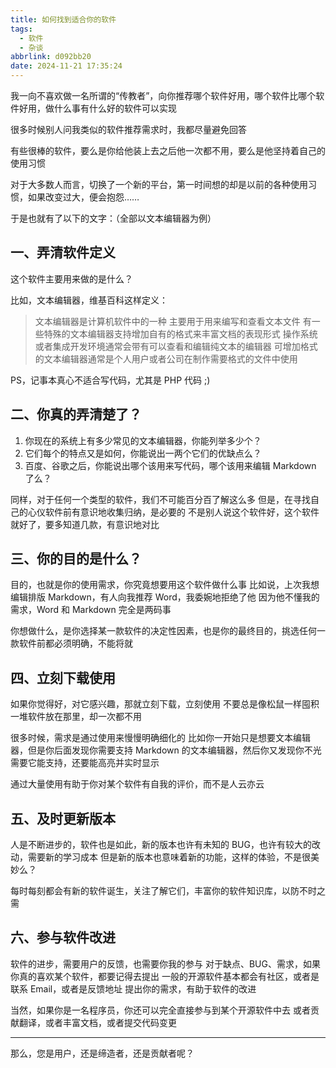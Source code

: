 ```yaml
---
title: 如何找到适合你的软件
tags:
  - 软件
  - 杂谈
abbrlink: d092bb20
date: 2024-11-21 17:35:24
---
```


我一向不喜欢做一名所谓的“传教者”，向你推荐哪个软件好用，哪个软件比哪个软件好用，做什么事有什么好的软件可以实现

很多时候别人问我类似的软件推荐需求时，我都尽量避免回答

有些很棒的软件，要么是你给他装上去之后他一次都不用，要么是他坚持着自己的使用习惯

对于大多数人而言，切换了一个新的平台，第一时间想的却是以前的各种使用习惯，如果改变过大，便会抱怨……

于是也就有了以下的文字：（全部以文本编辑器为例）

## 一、弄清软件定义

这个软件主要用来做的是什么？

比如，文本编辑器，维基百科这样定义：
> 文本编辑器是计算机软件中的一种
> 主要用于用来编写和查看文本文件
> 有一些特殊的文本编辑器支持增加自有的格式来丰富文档的表现形式
> 操作系统或者集成开发环境通常会带有可以查看和编辑纯文本的编辑器
> 可增加格式的文本编辑器通常是个人用户或者公司在制作需要格式的文件中使用

PS，记事本真心不适合写代码，尤其是 PHP 代码 ;)

## 二、你真的弄清楚了？
1. 你现在的系统上有多少常见的文本编辑器，你能列举多少个？
2. 它们每个的特点又是如何，你能说出一两个它们的优缺点么？
3. 百度、谷歌之后，你能说出哪个该用来写代码，哪个该用来编辑 Markdown 了么？

同样，对于任何一个类型的软件，我们不可能百分百了解这么多
但是，在寻找自己的心仪软件前有意识地收集归纳，是必要的
不是别人说这个软件好，这个软件就好了，要多知道几款，有意识地对比

## 三、你的目的是什么？
目的，也就是你的使用需求，你究竟想要用这个软件做什么事
比如说，上次我想编辑排版 Markdown，有人向我推荐 Word，我委婉地拒绝了他
因为他不懂我的需求，Word 和 Markdown 完全是两码事

你想做什么，是你选择某一款软件的决定性因素，也是你的最终目的，挑选任何一款软件前都必须明确，不能将就

## 四、立刻下载使用
如果你觉得好，对它感兴趣，那就立刻下载，立刻使用
不要总是像松鼠一样囤积一堆软件放在那里，却一次都不用

很多时候，需求是通过使用来慢慢明确细化的
比如你一开始只是想要文本编辑器，但是你后面发现你需要支持 Markdown 的文本编辑器，然后你又发现你不光需要它能支持，还要能高亮并实时显示

通过大量使用有助于你对某个软件有自我的评价，而不是人云亦云

## 五、及时更新版本
人是不断进步的，软件也是如此，新的版本也许有未知的 BUG，也许有较大的改动，需要新的学习成本
但是新的版本也意味着新的功能，这样的体验，不是很美妙么？

每时每刻都会有新的软件诞生，关注了解它们，丰富你的软件知识库，以防不时之需

## 六、参与软件改进
软件的进步，需要用户的反馈，也需要你我的参与
对于缺点、BUG、需求，如果你真的喜欢某个软件，都要记得去提出
一般的开源软件基本都会有社区，或者是联系 Email，或者是反馈地址
提出你的需求，有助于软件的改进

当然，如果你是一名程序员，你还可以完全直接参与到某个开源软件中去
或者贡献翻译，或者丰富文档，或者提交代码变更

---

那么，您是用户，还是缔造者，还是贡献者呢？
